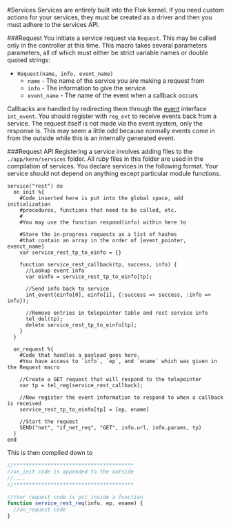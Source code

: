 #Services
Services are entirely built into the Flok kernel. If you need custom actions for your services, they must be created as a driver and then
you must adhere to the services API.

###Request
You initiate a service request via `Request`. This may be called only in the controller at this time. This macro takes several parameters
parameters, all of which must either be strict variable names or double quoted strings:

  * `Request(name, info, event_name)`
    * `name` - The name of the service you are making a request from
    * `info` - The information to give the service
    * `event_name` - The name of the event when a callback occurs

Callbacks are handled by redirecting them through the [event](./mod/event.md) interface `int_event`.  You should register with `reg_evt` to receive
events back from a service. The request itself is not made via the event system, only the response is.  This may seem a little odd because normally
events come in from the outside while this is an internally generated event.

###Request API
Registering a service involves adding files to the `./app/kern/services` folder. All *ruby* files in this folder are used in the compilation of 
services. You declare services in the following format. Your service should not depend on anything except particular module functions.

```
service("rest") do
  on_init %{
    #Code inserted here is put into the global space, add initialization
    #procedures, functions that need to be called, etc.
    #
    #You may use the function respond(info) within here to 

    #Store the in-progress requests as a list of hashes
    #that contain an array in the order of [event_pointer, evenct_name]
    var service_rest_tp_to_einfo = {}

    function service_rest_callback(tp, success, info) {
      //Lookup event info
      var einfo = service_rest_tp_to_einfo[tp];

      //Send info back to service
      int_event(einfo[0], einfo[1], {:success => success, :info => info});

      //Remove entries in telepointer table and rest service info
      tel_del(tp);
      delete service_rest_tp_to_einfo[tp];
    }
  }

  on_request %{
    #Code that handles a payload goes here.
    #You have access to `info`, `ep`, and `ename` which was given in the Request macro

    //Create a GET request that will respond to the telepointer
    var tp = tel_reg(service_rest_callback);

    //Now register the event information to respond to when a callback is received
    service_rest_tp_to_einfo[tp] = [ep, ename]

    //Start the request
    SEND("net", "if_net_req", "GET", info.url, info.params, tp)
  }
end
```

This is then compiled down to
```js
//***************************************
//on_init code is appended to the outside
//....
//***************************************

//Your request code is put inside a function
function service_rest_req(info, ep, ename) {
  //on_request code
}
```
